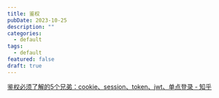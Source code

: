 ```yaml
---
title: 鉴权
pubDate: 2023-10-25
description: ""
categories:
  - default
tags:
  - default
featured: false
draft: true
---
```

[鉴权必须了解的5个兄弟：cookie、session、token、jwt、单点登录 - 知乎](https://zhuanlan.zhihu.com/p/395273289)
